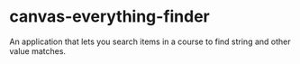 # canvas-everything-finder
An application that lets you search items in a course to find string and other value matches.
